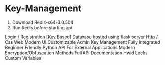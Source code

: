 # Key-Management

1. Download Redis-x64-3.0.504
2. Run Redis before starting api

Login / Registration [Key Based]
Database hosted using flask server
Http / Css Web Modern UI
Customizable Admin Key Management
Fully integrated Beginner Friendly Python API For External Applications
Modern Encryption/Obfuscation Methods
Full API Documentation
Hwid Locks
Custom Variables
